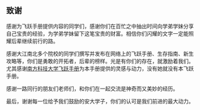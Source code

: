 ## 致谢

感谢为飞跃手册提供内容的同学们，感谢你们在百忙之中抽出时间向学弟学妹分享自己宝贵的经验，为学弟学妹留下这笔宝贵的财富。相信你们闪耀的文字一定能照耀后辈继续前行的路。

感谢大江南北多个院校的同学们撰写并发布在网络上的飞跃手册、生存指南、新生攻略等，你们是勇敢的开拓者，后辈的榜样。光是有你们的存在，就激励着我们。尤其感谢[南方科技大学飞跃手册](https://sustech-application.com/#/)为本手册提供的灵感与动力，没有她就没有本飞跃手册。

感谢一路同行的朋友们老师们，和你们在一起交流是神奇而又美妙的经历。

最后，谢谢每一位给予我们鼓励的安大学子，你们的认可是我们前进的最大动力。

